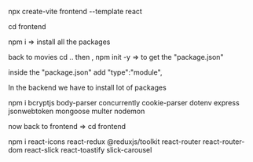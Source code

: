 <!-- this is how create the project -->

npx create-vite frontend --template react

cd frontend

npm i => install all the packages

back to movies
cd ..
then ,
npm init -y => to get the "package.json"

inside the "package.json" add "type":"module",

In the backend we have to install lot of packages

npm i bcryptjs body-parser concurrently cookie-parser dotenv express jsonwebtoken mongoose multer nodemon

now back to frontend => cd frontend

npm i react-icons react-redux @reduxjs/toolkit react-router react-router-dom react-slick react-toastify slick-carousel

